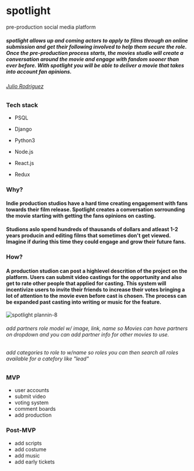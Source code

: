 # spotlight
pre-production social media platform

##### spotlight allows up and coming actors to apply to films through an online submission and get their following involved to help them secure the role. Once the pre-production process starts, the movies studio will create a conversation around the movie and engage with fandom sooner than ever before. With spotlight you will be able to deliver a movie that takes into account fan apinions.

###### [Julio Rodriguez](https://github.com/julior0518) 

### Tech stack
- PSQL
- Django
- Python3
- Node.js

- React.js
- Redux


### Why?
#### Indie production studios have a hard time creating engagement with fans towards their film release. Spotlight creates a conversation sorrounding the movie starting with getting the fans opinions on casting.
#### Studions aslo spend hundreds of thausands of dollars and atleast 1-2 years producin and editing films that sometimes don't get viewed. Imagine if during this time they could engage and grow their future fans. 


### How?
#### A production studion can post a highlevel descrition of the project on the platform. Users can submit video castings for the opportunity and also get to rate other people that applied for casting. This system will incentivize users to invite their friends to increase their votes bringing a lot of attention to the movie even before cast is chosen. The process can be expanded past casting into writing or music for the feature.

![spotlight plannin-8](https://user-images.githubusercontent.com/78614501/152759211-bae54588-3173-4bbf-b0bb-db7166174e2a.png)
###### add partners role model w/ image, link, name so Movies can have partners on dropdown and you can add partner info for other movies to use.
###### add categories to role to w/name so roles you can then search all roles available for a catefory like "lead"

### MVP
- user accounts
- submit video
- voting system
- comment boards
- add production

### Post-MVP
- add scripts
- add costume
- add music
- add early tickets


